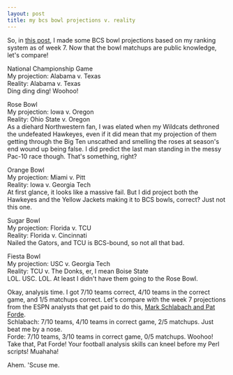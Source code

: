 ```yaml
---
layout: post
title: my bcs bowl projections v. reality
---
```


So, in <a href="/?id=504">this post</a>, I made some BCS bowl projections based on my ranking system as of week 7. Now that the bowl matchups are public knowledge, let's compare!

<p/>
National Championship Game<br/>
My projection: Alabama v. Texas<br/>
Reality: Alabama v. Texas<br/>
Ding ding ding! Woohoo!

<p/>
Rose Bowl<br/>
My projection: Iowa v. Oregon<br/>
Reality: Ohio State v. Oregon<br/>
As a diehard Northwestern fan, I was elated when my Wildcats dethroned the undefeated Hawkeyes, even if it did mean that my projection of them getting through the Big Ten unscathed and smelling the roses at season's end wound up being false. I did predict the last man standing in the messy Pac-10 race though. That's something, right?

<p/>
Orange Bowl<br/>
My projection: Miami v. Pitt<br/>
Reality: Iowa v. Georgia Tech<br/>
At first glance, it looks like a massive fail. But I did project both the Hawkeyes and the Yellow Jackets making it to BCS bowls, correct? Just not this one.

<p/>
Sugar Bowl<br/>
My projection: Florida v. TCU<br/>
Reality: Florida v. Cincinnati<br/>
Nailed the Gators, and TCU is BCS-bound, so not all that bad.

<p/>
Fiesta Bowl<br/>
My projection: USC v. Georgia Tech<br/>
Reality: TCU v. The Donks, er, I mean Boise State<br/>
LOL. USC. LOL. At least I didn't have them going to the Rose Bowl.

<p/>
Okay, analysis time. I got 7/10 teams correct, 4/10 teams in the correct game, and 1/5 matchups correct. Let's compare with the week 7 projections from the ESPN analysts that get paid to do this, <a href="http://espn.go.com/college-football/bowls/projections/_/week/7">Mark Schlabach and Pat Forde</a>.<br/>
Schlabach: 7/10 teams, 4/10 teams in correct game, 2/5 matchups. Just beat me by a nose.<br/>
Forde: 7/10 teams, 3/10 teams in correct game, 0/5 matchups. Woohoo! Take that, Pat Forde! Your football analysis skills can kneel before my Perl scripts! Muahaha!

<p/>
Ahem. 'Scuse me.
